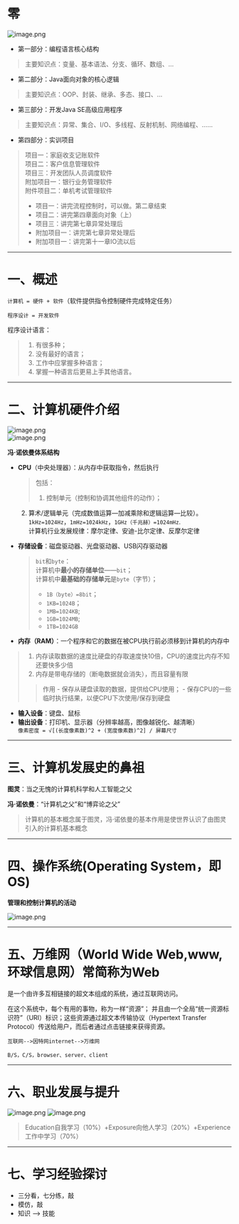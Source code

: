 #
# 零
![image.png](https://cdn.jsdelivr.net/gh/Lxzz24/Repo/images/Java/SE0001.png) 

+ 第一部分：编程语言核心结构   

> 主要知识点：变量、基本语法、分支、循环、数组、… 

+ 第二部分：Java面向对象的核心逻辑   

> 主要知识点：OOP、封装、继承、多态、接口、… 

+ 第三部分：开发Java SE高级应用程序  

> 主要知识点：异常、集合、I/O、多线程、反射机制、网络编程、…… 

+ 第四部分：实训项目   

> 项目一：家庭收支记账软件   
项目二：客户信息管理软件   
项目三：开发团队人员调度软件   
附加项目一：银行业务管理软件   
附件项目二：单机考试管理软件  
> + 项目一：讲完流程控制时，可以做。第二章结束
> + 项目二：讲完第四章面向对象（上）
> + 项目三：讲完第七章异常处理后
> + 附加项目一：讲完第七章异常处理后
> + 附加项目一：讲完第十一章IO流以后 

---

# 一、概述
`计算机 = 硬件 + 软件`（软件提供指令控制硬件完成特定任务）

`程序设计 = 开发软件`

程序设计语言：  
>    1. 有很多种；  
>    2. 没有最好的语言；  
>    3. 工作中应掌握多种语言；  
>    4. 掌握一种语言后更易上手其他语言。  

---
# 二、计算机硬件介绍
![image.png](https://cdn.jsdelivr.net/gh/Lxzz24/Repo/images/Java/SE0002.png)	
![image.png](https://cdn.jsdelivr.net/gh/Lxzz24/Repo/images/Java/SE0003.png)

**冯·诺依曼体系结构**
	
- **CPU**（中央处理器）：从内存中获取指令，然后执行

    > 包括：  
    > 1. 控制单元（控制和协调其他组件的动作）；  
	2. 算术/逻辑单元（完成数值运算—加减乘除和逻辑运算—比较）。  
	`1kHz=1024Hz`，`1mHz=1024kHz`，`1GHz（千兆赫）=1024mHz`.  
		计算机行业发展规律：摩尔定律、安迪-比尔定律、反摩尔定律
		
- **存储设备**：磁盘驱动器、光盘驱动器、USB闪存驱动器  

    > `bit`和`byte`：  
    计算机中**最小的存储单位**——`bit`；  
	计算机中**最基础的存储单元**是`byte`（字节）；
    > - `1B（byte）=8bit`；
    > - `1KB=1024B`；	
    > - `1MB=1024KB`;
    > - `1GB=1024MB`;
    > - `1TB=1024GB`


- **内存（RAM）**：一个程序和它的数据在被CPU执行前必须移到计算机的内存中  

>   1. 内存读取数据的速度比硬盘的存取速度快10倍，CPU的速度比内存不知还要快多少倍
>   2. 内存是带电存储的（断电数据就会消失），而且容量有限  
> > 作用
    - 保存从硬盘读取的数据，提供给CPU使用；
    - 保存CPU的一些临时执行结果，以便CPU下次使用/保存到硬盘

- **输入设备**：键盘、鼠标  
- **输出设备**：打印机、显示器（分辨率越高，图像越锐化、越清晰）  
`像素密度 = √[(长度像素数)^2 + (宽度像素数)^2] / 屏幕尺寸`

---
# 三、计算机发展史的鼻祖

**图灵**：当之无愧的计算机科学和人工智能之父  

**冯·诺依曼**：“计算机之父”和“博弈论之父”  

> 计算机的基本概念属于图灵，冯·诺依曼的基本作用是使世界认识了由图灵引入的计算机基本概念

---
# 四、操作系统(Operating System，即OS)

**管理和控制计算机的活动**  

![image.png](https://cdn.jsdelivr.net/gh/Lxzz24/Repo/images/Java/SE0004.png)

---
# 五、万维网（World Wide Web,www,环球信息网）常简称为Web

是一个由许多互相链接的超文本组成的系统，通过互联网访问。  

在这个系统中，每个有用的事物，称为一样“资源”；
并且由一个全局“统一资源标识符”（URI）标识；这些资源通过超文本传输协议（Hypertext Transfer Protocol）传送给用户，而后者通过点击链接来获得资源。 

`互联网-->因特网internet-->万维网 `  

`B/S，C/S，browser、server、client`

---
# 六、职业发展与提升
![image.png](https://cdn.jsdelivr.net/gh/Lxzz24/Repo/images/Java/SE0005.png)
![image.png](https://cdn.jsdelivr.net/gh/Lxzz24/Repo/images/Java/SE0006.png)   

> Education自我学习（10%）+Exposure向他人学习（20%）+Experience工作中学习（70%）

---
# 七、学习经验探讨

- 三分看，七分练，敲  
- 模仿，敲  
- 知识 --> 技能


